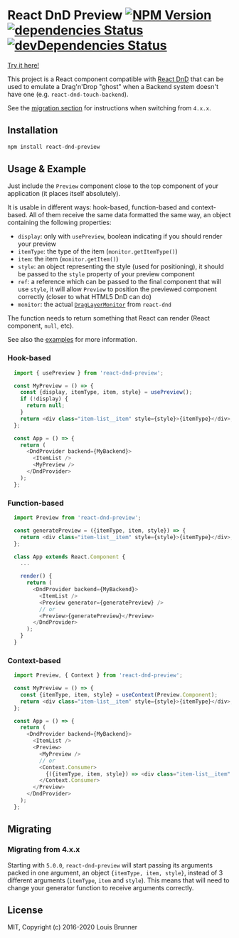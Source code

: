 # React DnD Preview [![NPM Version][npm-image]][npm-url] [![dependencies Status][deps-image]][deps-url] [![devDependencies Status][deps-dev-image]][deps-dev-url]

[Try it here!](https://louisbrunner.github.io/dnd-multi-backend/examples/react-dnd-preview.html)

This project is a React component compatible with [React DnD](https://github.com/react-dnd/react-dnd) that can be used to emulate a Drag'n'Drop "ghost" when a Backend system doesn't have one (e.g. `react-dnd-touch-backend`).

See the [migration section](#migrating) for instructions when switching from `4.x.x`.

## Installation

```sh
npm install react-dnd-preview
```

## Usage & Example

Just include the `Preview` component close to the top component of your application (it places itself absolutely).

It is usable in different ways: hook-based, function-based and context-based.
All of them receive the same data formatted the same way, an object containing the following properties:

 - `display`: only with `usePreview`, boolean indicating if you should render your preview
 - `itemType`: the type of the item (`monitor.getItemType()`)
 - `item`: the item (`monitor.getItem()`)
 - `style`: an object representing the style (used for positioning), it should be passed to the `style` property of your preview component
 - `ref`: a reference which can be passed to the final component that will use `style`, it will allow `Preview` to position the previewed component correctly (closer to what HTML5 DnD can do)
 - `monitor`: the actual [`DragLayerMonitor`](https://react-dnd.github.io/react-dnd/docs/api/drag-layer-monitor) from `react-dnd`

The function needs to return something that React can render (React component, `null`, etc).

See also the [examples](examples/) for more information.

### Hook-based

```js
  import { usePreview } from 'react-dnd-preview';

  const MyPreview = () => {
    const {display, itemType, item, style} = usePreview();
    if (!display) {
      return null;
    }
    return <div class="item-list__item" style={style}>{itemType}</div>;
  };

  const App = () => {
    return (
      <DndProvider backend={MyBackend}>
        <ItemList />
        <MyPreview />
      </DndProvider>
    );
  };
```

### Function-based

```js
  import Preview from 'react-dnd-preview';

  const generatePreview = ({itemType, item, style}) => {
    return <div class="item-list__item" style={style}>{itemType}</div>;
  };

  class App extends React.Component {
    ...

    render() {
      return (
        <DndProvider backend={MyBackend}>
          <ItemList />
          <Preview generator={generatePreview} />
          // or
          <Preview>{generatePreview}</Preview>
        </DndProvider>
      );
    }
  }
```

### Context-based

```js
  import Preview, { Context } from 'react-dnd-preview';

  const MyPreview = () => {
    const {itemType, item, style} = useContext(Preview.Component);
    return <div class="item-list__item" style={style}>{itemType}</div>;
  };

  const App = () => {
    return (
      <DndProvider backend={MyBackend}>
        <ItemList />
        <Preview>
          <MyPreview />
          // or
          <Context.Consumer>
            {({itemType, item, style}) => <div class="item-list__item" style={style}>{itemType}</div>}
          </Context.Consumer>
        </Preview>
      </DndProvider>
    );
  };
```


## Migrating

### Migrating from 4.x.x

Starting with `5.0.0`, `react-dnd-preview` will start passing its arguments packed in one argument, an object `{itemType, item, style}`, instead of 3 different arguments (`itemType`, `item` and `style`). This means that will need to change your generator function to receive arguments correctly.

## License

MIT, Copyright (c) 2016-2020 Louis Brunner



[npm-image]: https://img.shields.io/npm/v/react-dnd-preview.svg
[npm-url]: https://npmjs.org/package/react-dnd-preview
[deps-image]: https://david-dm.org/louisbrunner/react-dnd-preview/status.svg
[deps-url]: https://david-dm.org/louisbrunner/react-dnd-preview
[deps-dev-image]: https://david-dm.org/louisbrunner/react-dnd-preview/dev-status.svg
[deps-dev-url]: https://david-dm.org/louisbrunner/react-dnd-preview?type=dev
